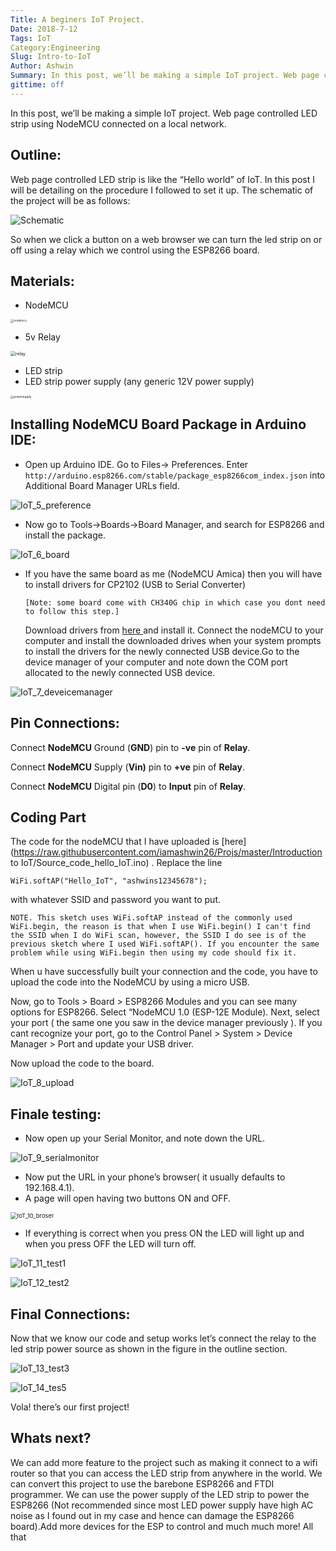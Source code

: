 ```yaml
---
Title: A beginers IoT Project.
Date: 2018-7-12
Tags: IoT
Category:Engineering
Slug: Intro-to-IoT
Author: Ashwin
Summary: In this post, we’ll be making a simple IoT project. Web page controlled LED strip using NodeMCU connected on a local network.
gittime: off
---
```


In this post, we’ll be making a simple IoT project. Web page controlled LED strip using NodeMCU connected on a local network.

## Outline:

Web page controlled LED strip is like the “Hello world” of IoT. In this post I will be detailing on the procedure I followed to set it up. The schematic of the project will be as follows:

![Schematic](.././images/IoT_1_schematic.png)

So when we click a button on a web browser we can turn the led strip on or off using a relay which we control using the ESP8266 board.

## Materials:

- NodeMCU

<img src=".././images/IoT_2_nodemcu.jpeg" alt="nodemcu" style="zoom: 33%;" />

- 5v Relay

<img src=".././images/IoT_3_relay.jpeg" alt="relay" style="zoom: 50%;" />

- LED strip
- LED strip power supply (any generic 12V power supply)

<img src=".././images/IoT_4_powersupply.jpeg" alt="powersupply" style="zoom:33%;" />





## Installing NodeMCU Board Package in Arduino IDE:

- Open up Arduino IDE. Go to Files-> Preferences. Enter `http://arduino.esp8266.com/stable/package_esp8266com_index.json` into Additional Board Manager URLs field.

![IoT_5_preference](../images/IoT_5_preference.png)

- Now go to Tools->Boards->Board Manager, and search for ESP8266 and install the package.

![IoT_6_board](../images/IoT_6_board.jpg)

- If you have the same board as me (NodeMCU Amica) then you will have to install drivers for CP2102 (USB to Serial Converter)

  ```
  [Note: some board come with CH340G chip in which case you dont need to follow this step.]
  ```

  Download drivers from [here ](https://www.silabs.com/products/mcu/Pages/USBtoUARTBridgeVCPDrivers.aspx)and install it. Connect the nodeMCU to your computer and install the downloaded drives when your system prompts to install the drivers for the newly connected USB device.Go to the device manager of your computer and note down the COM port allocated to the newly connected USB device.

![IoT_7_deveicemanager](../images/IoT_7_deveicemanager.png)

## Pin Connections:

Connect **NodeMCU** Ground (**GND**) pin to **-ve** pin of **Relay**.

Connect **NodeMCU** Supply (**Vin)** pin to **+ve** pin of **Relay**.

Connect **NodeMCU** Digital pin (**D0**) to **Input** pin of **Relay**.

## Coding Part

The code for the nodeMCU that I have uploaded is [here](https://raw.githubusercontent.com/iamashwin26/Projs/master/Introduction to IoT/Source_code_hello_IoT.ino) . Replace the line

```
WiFi.softAP("Hello_IoT", "ashwins12345678");
```

with whatever SSID and password you want to put.

```
NOTE. This sketch uses WiFi.softAP instead of the commonly used WiFi.begin, the reason is that when I use WiFi.begin() I can't find the SSID when I do WiFi scan, however, the SSID I do see is of the previous sketch where I used WiFi.softAP(). If you encounter the same problem while using WiFi.begin then using my code should fix it.
```

When u have successfully built your connection and the code, you have to upload the code into the NodeMCU by using a micro USB.

Now, go to Tools > Board > ESP8266 Modules and you can see many options for ESP8266. Select “NodeMCU 1.0 (ESP-12E Module). Next, select your port ( the same one you saw in the device manager previously ). If you cant recognize your port, go to the Control Panel > System > Device Manager > Port and update your USB driver.

Now upload the code to the board.

![IoT_8_upload](../images/IoT_8_upload.png)



## Finale testing:

- Now open up your Serial Monitor, and note down the URL.

![IoT_9_serialmonitor](../images/IoT_9_serialmonitor.png)

- Now put the URL in your phone’s browser( it usually defaults to 192.168.4.1).
- A page will open having two buttons ON and OFF.

<img src="../images/IoT_10_broser.jpeg" alt="IoT_10_broser" style="zoom:67%;" />

- If everything is correct when you press ON the LED will light up and when you press OFF the LED will turn off.

![IoT_11_test1](../images/IoT_11_test1.gif)

![IoT_12_test2](../images/IoT_12_test2.gif)

## Final Connections:

Now that we know our code and setup works let’s connect the relay to the led strip power source as shown in the figure in the outline section.

![IoT_13_test3](../images/IoT_13_test3.gif)

![IoT_14_tes5](../images/IoT_14_tes5.gif)

 

Vola! there’s our first project!

## Whats next?

We can add more feature to the project such as making it connect to a wifi router so that you can access the LED strip from anywhere in the world. We can convert this project to use the barebone ESP8266 and FTDI programmer. We can use the power supply of the LED strip to power the ESP8266 (Not recommended since most LED power supply have high AC noise as I found out in my case and hence can damage the ESP8266 board).Add more devices for the ESP to control and much much more! All that
